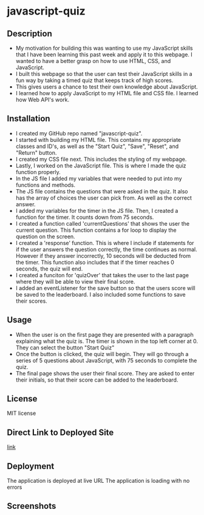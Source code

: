 # javascript-quiz

## Description

- My motivation for building this was wanting to use my JavaScript skills that I have been learning this past week and apply it to this webpage. I wanted to have a better grasp on how to use HTML, CSS, and JavaScript.
- I built this webpage so that the user can test their JavaScript skills in a fun way by taking a timed quiz that keeps track of high scores. 
- This gives users a chance to test their own knowledge about JavaScript.
- I learned how to apply JavaScript to my HTML file and CSS file. I learned how Web API's work.


## Installation

- I created my GitHub repo named "javascript-quiz".
- I started with building my HTML file. This contains my appropriate classes and ID's, as well as the "Start Quiz", "Save", "Reset", and "Return" button.
- I created my CSS file next. This includes the styling of my webpage.
- Lastly, I worked on the JavaScript file. This is where I made the quiz function properly.
- In the JS file I added my variables that were needed to put into my functions and methods. 
- The JS file contains the questions that were asked in the quiz. It also has the array of choices the user can pick from. As well as the correct answer.
- I added my variables for the timer in the JS file. Then, I created a function for the timer. It counts down from 75 seconds.
- I created a function called 'currentQuestions' that shows the user the current question. This function contains a for loop to display the question on the screen.
- I created a 'response' function. This is where I include if statements for if the user answers the question correctly, the time continues as normal. However if they answer incorrectly, 10 seconds will be deducted from the timer. This function also includes that if the timer reaches 0 seconds, the quiz will end.
- I created a funciton for 'quizOver' that takes the user to the last page where they will be able to view their final score.
- I added an eventListener for the save button so that the users score will be saved to the leaderboard. I also included some functions to save their scores.

## Usage

- When the user is on the first page they are presented with a paragraph explaining what the quiz is. The timer is shown in the top left corner at 0. They can select the button "Start Quiz"
- Once the button is clicked, the quiz will begin. They will go through a series of 5 questions about JavaScript, with 75 seconds to complete the quiz.
- The final page shows the user their final score. They are asked to enter their initials, so that their score can be added to the leaderboard.

## License

MIT license

## Direct Link to Deployed Site

[link](https://lonj214.github.io/javascript-quiz/)

## Deployment
The application is deployed at live URL
The application is loading with no errors

## Screenshots

